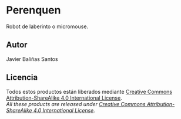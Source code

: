 # Perenquen

Robot de laberinto o micromouse.

## Autor

Javier Baliñas Santos

## Licencia

Todos estos productos están liberados mediante [Creative Commons Attribution-ShareAlike 4.0 International License](http://creativecommons.org/licenses/by-sa/4.0/).  
*All these products are released under [Creative Commons Attribution-ShareAlike 4.0 International License](http://creativecommons.org/licenses/by-sa/4.0/).*
